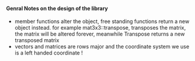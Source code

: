 #### Genral Notes on the design of the library 
- member functions alter the object, free standing functions return a new object instead. for example mat3x3::transpose, transposes the matrix, the matrix will be altered forever, meanwhile Transpose returns a new transposed matrix
- vectors and matrices are rows major and the coordinate system we use is a left handed coordinate !
